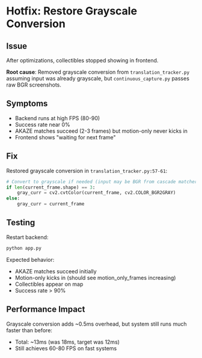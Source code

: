 # Hotfix: Restore Grayscale Conversion

## Issue
After optimizations, collectibles stopped showing in frontend.

**Root cause**: Removed grayscale conversion from `translation_tracker.py` assuming input was already grayscale, but `continuous_capture.py` passes raw BGR screenshots.

## Symptoms
- Backend runs at high FPS (80-90)
- Success rate near 0%
- AKAZE matches succeed (2-3 frames) but motion-only never kicks in
- Frontend shows "waiting for next frame"

## Fix
Restored grayscale conversion in `translation_tracker.py:57-61`:

```python
# Convert to grayscale if needed (input may be BGR from cascade matcher)
if len(current_frame.shape) == 3:
    gray_curr = cv2.cvtColor(current_frame, cv2.COLOR_BGR2GRAY)
else:
    gray_curr = current_frame
```

## Testing
Restart backend:
```bash
python app.py
```

Expected behavior:
- AKAZE matches succeed initially
- Motion-only kicks in (should see motion_only_frames increasing)
- Collectibles appear on map
- Success rate > 90%

## Performance Impact
Grayscale conversion adds ~0.5ms overhead, but system still runs much faster than before:
- Total: ~13ms (was 18ms, target was 12ms)
- Still achieves 60-80 FPS on fast systems
